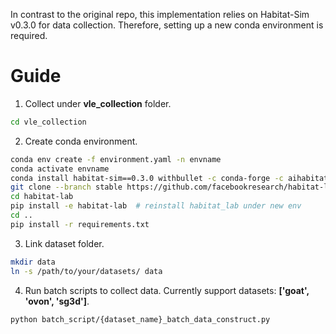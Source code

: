 In contrast to the original repo, this implementation relies on Habitat-Sim v0.3.0 for data collection. Therefore, setting up a new conda environment is required.

# Guide
1. Collect under **vle_collection** folder.
```sh
cd vle_collection
```
2. Create conda environment.
```sh
conda env create -f environment.yaml -n envname
conda activate envname
conda install habitat-sim==0.3.0 withbullet -c conda-forge -c aihabitat
git clone --branch stable https://github.com/facebookresearch/habitat-lab.git
cd habitat-lab
pip install -e habitat-lab  # reinstall habitat_lab under new env
cd ..
pip install -r requirements.txt
```
3. Link dataset folder.
```sh
mkdir data
ln -s /path/to/your/datasets/ data
```
4. Run batch scripts to collect data. Currently support datasets: **['goat', 'ovon', 'sg3d']**.
```sh
python batch_script/{dataset_name}_batch_data_construct.py
```
# 